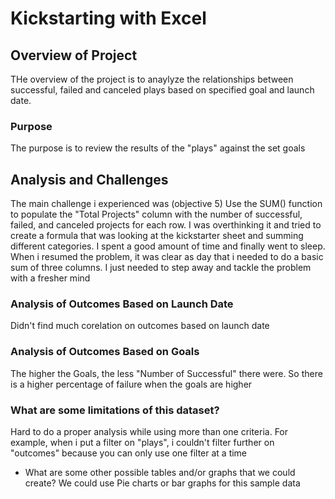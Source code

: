 # Kickstarting with Excel

## Overview of Project
THe overview of the project is to anaylyze the relationships between successful, failed and canceled plays based on specified goal and launch date.

### Purpose
The purpose is to review the results of the "plays" against the set goals

## Analysis and Challenges
The main challenge i experienced was (objective 5) Use the SUM() function to populate the "Total Projects" column with the number of successful, failed, and canceled projects for each row.
I was overthinking it and tried to create a formula that was looking at the kickstarter sheet and summing different categories. I spent a good amount of time and finally went to sleep. When i resumed the problem, it was clear as day that i needed to do a basic sum of three columns. 
I just needed to step away and tackle the problem with a fresher mind

### Analysis of Outcomes Based on Launch Date
Didn't find much corelation on outcomes based on launch date
### Analysis of Outcomes Based on Goals
The higher the Goals, the less "Number of Successful" there were. So there is a higher percentage of failure when the goals are higher

### What are some limitations of this dataset?
Hard to do a proper analysis while using more than one criteria. For example, when i put a filter on "plays", i couldn't filter further on "outcomes" because you can only use one filter at a time

- What are some other possible tables and/or graphs that we could create?
We could use Pie charts or bar graphs for this sample data